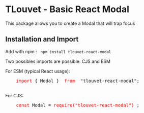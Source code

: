 <h1>TLouvet - Basic React Modal</h1>

<p>This package allows you to create a Modal that
will trap focus</p>

<h2> Installation and Import </h2>
<p>Add with npm : <code> npm install tlouvet-react-modal </code></p>

<p> Two possibles imports are possible: CJS and ESM </p>
<p>For ESM (typical React usage): 
  <pre>
    <span style="color:red;">import</span> { Modal } <span style="color:red;"> from </span> "tlouvet-react-modal";
  </pre>
</p>

<p>For CJS: 
  <pre>
    <span style="color:red;">const</span> Modal = <span style="color:red;">require("tlouvet-react-modal") </span>;
  </pre>
</p>